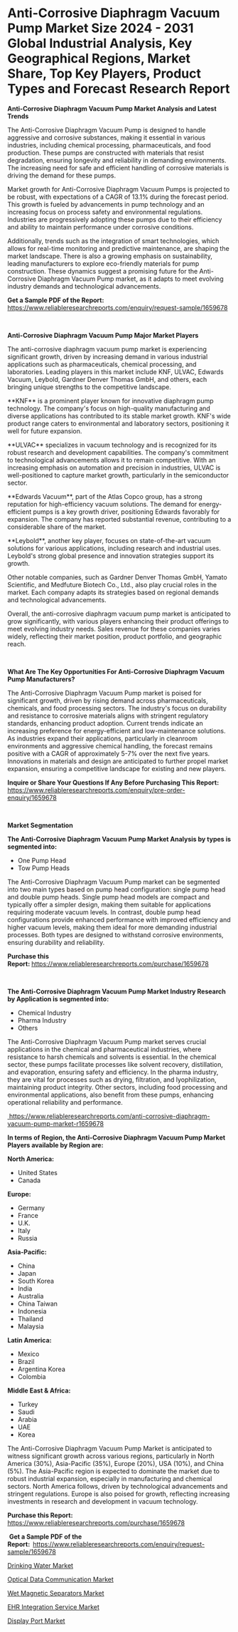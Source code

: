 <p><h1>Anti-Corrosive Diaphragm Vacuum Pump Market Size 2024 - 2031 Global Industrial Analysis, Key Geographical Regions, Market Share, Top Key Players, Product Types and Forecast Research Report</h1></p><p><strong>Anti-Corrosive Diaphragm Vacuum Pump Market Analysis and Latest Trends</strong></p>
<p><p>The Anti-Corrosive Diaphragm Vacuum Pump is designed to handle aggressive and corrosive substances, making it essential in various industries, including chemical processing, pharmaceuticals, and food production. These pumps are constructed with materials that resist degradation, ensuring longevity and reliability in demanding environments. The increasing need for safe and efficient handling of corrosive materials is driving the demand for these pumps.</p><p>Market growth for Anti-Corrosive Diaphragm Vacuum Pumps is projected to be robust, with expectations of a CAGR of 13.1% during the forecast period. This growth is fueled by advancements in pump technology and an increasing focus on process safety and environmental regulations. Industries are progressively adopting these pumps due to their efficiency and ability to maintain performance under corrosive conditions.</p><p>Additionally, trends such as the integration of smart technologies, which allows for real-time monitoring and predictive maintenance, are shaping the market landscape. There is also a growing emphasis on sustainability, leading manufacturers to explore eco-friendly materials for pump construction. These dynamics suggest a promising future for the Anti-Corrosive Diaphragm Vacuum Pump market, as it adapts to meet evolving industry demands and technological advancements.</p></p>
<p><strong>Get a Sample PDF of the Report:&nbsp;</strong> <a href="https://www.reliableresearchreports.com/enquiry/request-sample/1659678?utm_campaign=114&utm_medium=2&utm_source=Github&utm_content=ia&utm_term=28092024&utm_id=anti-corrosive-diaphragm-vacuum-pump">https://www.reliableresearchreports.com/enquiry/request-sample/1659678</a></p>
<p>&nbsp;</p>
<p><strong>Anti-Corrosive Diaphragm Vacuum Pump Major Market Players</strong></p>
<p><p>The anti-corrosive diaphragm vacuum pump market is experiencing significant growth, driven by increasing demand in various industrial applications such as pharmaceuticals, chemical processing, and laboratories. Leading players in this market include KNF, ULVAC, Edwards Vacuum, Leybold, Gardner Denver Thomas GmbH, and others, each bringing unique strengths to the competitive landscape.</p><p>**KNF** is a prominent player known for innovative diaphragm pump technology. The company's focus on high-quality manufacturing and diverse applications has contributed to its stable market growth. KNF's wide product range caters to environmental and laboratory sectors, positioning it well for future expansion.</p><p>**ULVAC** specializes in vacuum technology and is recognized for its robust research and development capabilities. The company's commitment to technological advancements allows it to remain competitive. With an increasing emphasis on automation and precision in industries, ULVAC is well-positioned to capture market growth, particularly in the semiconductor sector.</p><p>**Edwards Vacuum**, part of the Atlas Copco group, has a strong reputation for high-efficiency vacuum solutions. The demand for energy-efficient pumps is a key growth driver, positioning Edwards favorably for expansion. The company has reported substantial revenue, contributing to a considerable share of the market.</p><p>**Leybold**, another key player, focuses on state-of-the-art vacuum solutions for various applications, including research and industrial uses. Leybold's strong global presence and innovation strategies support its growth.</p><p>Other notable companies, such as Gardner Denver Thomas GmbH, Yamato Scientific, and Medfuture Biotech Co., Ltd., also play crucial roles in the market. Each company adapts its strategies based on regional demands and technological advancements.</p><p>Overall, the anti-corrosive diaphragm vacuum pump market is anticipated to grow significantly, with various players enhancing their product offerings to meet evolving industry needs. Sales revenue for these companies varies widely, reflecting their market position, product portfolio, and geographic reach.</p></p>
<p>&nbsp;</p>
<p><strong>What Are The Key Opportunities For Anti-Corrosive Diaphragm Vacuum Pump Manufacturers?</strong></p>
<p><p>The Anti-Corrosive Diaphragm Vacuum Pump market is poised for significant growth, driven by rising demand across pharmaceuticals, chemicals, and food processing sectors. The industry's focus on durability and resistance to corrosive materials aligns with stringent regulatory standards, enhancing product adoption. Current trends indicate an increasing preference for energy-efficient and low-maintenance solutions. As industries expand their applications, particularly in cleanroom environments and aggressive chemical handling, the forecast remains positive with a CAGR of approximately 5-7% over the next five years. Innovations in materials and design are anticipated to further propel market expansion, ensuring a competitive landscape for existing and new players.</p></p>
<p><strong>Inquire or Share Your Questions If Any Before Purchasing This Report:</strong> <a href="https://www.reliableresearchreports.com/enquiry/pre-order-enquiry/1659678?utm_campaign=114&utm_medium=2&utm_source=Github&utm_content=ia&utm_term=28092024&utm_id=anti-corrosive-diaphragm-vacuum-pump">https://www.reliableresearchreports.com/enquiry/pre-order-enquiry/1659678</a></p>
<p>&nbsp;</p>
<p><strong>Market Segmentation</strong></p>
<p><strong>The Anti-Corrosive Diaphragm Vacuum Pump Market Analysis by types is segmented into:</strong></p>
<p><ul><li>One Pump Head</li><li>Tow Pump Heads</li></ul></p>
<p><p>The Anti-Corrosive Diaphragm Vacuum Pump market can be segmented into two main types based on pump head configuration: single pump head and double pump heads. Single pump head models are compact and typically offer a simpler design, making them suitable for applications requiring moderate vacuum levels. In contrast, double pump head configurations provide enhanced performance with improved efficiency and higher vacuum levels, making them ideal for more demanding industrial processes. Both types are designed to withstand corrosive environments, ensuring durability and reliability.</p></p>
<p><strong>Purchase this Report:&nbsp;</strong><a href="https://www.reliableresearchreports.com/purchase/1659678?utm_campaign=114&utm_medium=2&utm_source=Github&utm_content=ia&utm_term=28092024&utm_id=anti-corrosive-diaphragm-vacuum-pump">https://www.reliableresearchreports.com/purchase/1659678</a></p>
<p>&nbsp;</p>
<p><strong>The Anti-Corrosive Diaphragm Vacuum Pump Market Industry Research by Application is segmented into:</strong></p>
<p><ul><li>Chemical Industry</li><li>Pharma Industry</li><li>Others</li></ul></p>
<p><p>The Anti-Corrosive Diaphragm Vacuum Pump market serves crucial applications in the chemical and pharmaceutical industries, where resistance to harsh chemicals and solvents is essential. In the chemical sector, these pumps facilitate processes like solvent recovery, distillation, and evaporation, ensuring safety and efficiency. In the pharma industry, they are vital for processes such as drying, filtration, and lyophilization, maintaining product integrity. Other sectors, including food processing and environmental applications, also benefit from these pumps, enhancing operational reliability and performance.</p></p>
<p><a href="https://www.reliableresearchreports.com/anti-corrosive-diaphragm-vacuum-pump-market-r1659678?utm_campaign=114&utm_medium=2&utm_source=Github&utm_content=ia&utm_term=28092024&utm_id=anti-corrosive-diaphragm-vacuum-pump">&nbsp;https://www.reliableresearchreports.com/anti-corrosive-diaphragm-vacuum-pump-market-r1659678</a></p>
<p><strong>In terms of Region, the Anti-Corrosive Diaphragm Vacuum Pump Market Players available by Region are:</strong></p>
<p>
    <p> <strong> North America: </strong>
        <ul>
            <li>United States</li>
            <li>Canada</li>
        </ul>
        </p> 
    <p> <strong> Europe: </strong>
        <ul>
            <li>Germany</li>
            <li>France</li>
            <li>U.K.</li>
            <li>Italy</li>
            <li>Russia</li>
        </ul>
        </p> 
    <p> <strong> Asia-Pacific: </strong>
        <ul>
            <li>China</li>
            <li>Japan</li>
            <li>South Korea</li>
            <li>India</li>
            <li>Australia</li>
            <li>China Taiwan</li>
            <li>Indonesia</li>
            <li>Thailand</li>
            <li>Malaysia</li>
        </ul>
        </p> 
    <p> <strong> Latin America: </strong>
        <ul>
            <li>Mexico</li>
            <li>Brazil</li>
            <li>Argentina Korea</li>
            <li>Colombia</li>
        </ul>
        </p> 
    <p> <strong> Middle East & Africa: </strong>
        <ul>
            <li>Turkey</li>
            <li>Saudi</li>
            <li>Arabia</li>
            <li>UAE</li>
            <li>Korea</li>
        </ul>
    </p>
    </p>
<p><p>The Anti-Corrosive Diaphragm Vacuum Pump Market is anticipated to witness significant growth across various regions, particularly in North America (30%), Asia-Pacific (35%), Europe (20%), USA (10%), and China (5%). The Asia-Pacific region is expected to dominate the market due to robust industrial expansion, especially in manufacturing and chemical sectors. North America follows, driven by technological advancements and stringent regulations. Europe is also poised for growth, reflecting increasing investments in research and development in vacuum technology.</p></p>
<p><strong>Purchase this Report: </strong><a href="https://www.reliableresearchreports.com/purchase/1659678?utm_campaign=114&utm_medium=2&utm_source=Github&utm_content=ia&utm_term=28092024&utm_id=anti-corrosive-diaphragm-vacuum-pump">https://www.reliableresearchreports.com/purchase/1659678</a></p>
<p>&nbsp;<strong>Get a Sample PDF of the Report:&nbsp;&nbsp;</strong><a href="https://www.reliableresearchreports.com/enquiry/request-sample/1659678?utm_campaign=114&utm_medium=2&utm_source=Github&utm_content=ia&utm_term=28092024&utm_id=anti-corrosive-diaphragm-vacuum-pump">https://www.reliableresearchreports.com/enquiry/request-sample/1659678</a></p>
<p><strong></strong></p>
<p><p><a href="https://www.linkedin.com/pulse/global-drinking-water-market-landscape-future-trends-strategic-fle9c?utm_campaign=114&utm_medium=2&utm_source=Github&utm_content=ia&utm_term=28092024&utm_id=anti-corrosive-diaphragm-vacuum-pump">Drinking Water Market</a></p><p><a href="https://issuu.com/reportprime-2/docs/optical-data-communication-market-s_0413fe65c921d4?utm_campaign=114&utm_medium=2&utm_source=Github&utm_content=ia&utm_term=28092024&utm_id=anti-corrosive-diaphragm-vacuum-pump">Optical Data Communication Market</a></p><p><a href="https://www.linkedin.com/pulse/insights-wet-magnetic-separators-market-players-size-geographical-cbrdf?utm_campaign=114&utm_medium=2&utm_source=Github&utm_content=ia&utm_term=28092024&utm_id=anti-corrosive-diaphragm-vacuum-pump">Wet Magnetic Separators Market</a></p><p><a href="https://github.com/MegiBogdani1953/Market-Research-Report-List-1/blob/main/ehr-integration-service-market.md?utm_campaign=114&utm_medium=2&utm_source=Github&utm_content=ia&utm_term=28092024&utm_id=anti-corrosive-diaphragm-vacuum-pump">EHR Integration Service Market</a></p><p><a href="https://issuu.com/reportprime-2/docs/display-port-market-size-2030.pptx_8dfac15fe6a8b9?utm_campaign=114&utm_medium=2&utm_source=Github&utm_content=ia&utm_term=28092024&utm_id=anti-corrosive-diaphragm-vacuum-pump">Display Port Market</a></p></p>